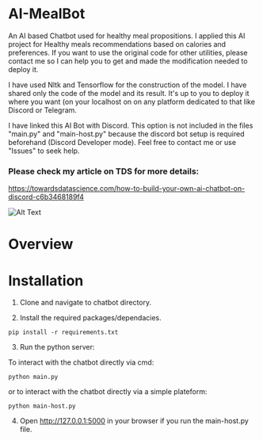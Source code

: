 # AI-MealBot
An AI based Chatbot used for healthy meal propositions. I applied this AI project for Healthy meals recommendations based on calories and preferences. If you want to use the original code for other utilities, please contact me so I can help you to get and made the modification needed to deploy it. 

I have used Nltk and Tensorflow for the construction of the model. I have shared only the code of the model and its result. It's up to you to deploy it where you want (on your localhost on on any platform dedicated to that like Discord or Telegram. 

I have linked this AI Bot with Discord. This option is not included in the files "main.py" and "main-host.py" because the discord bot setup is required beforehand (Discord Developer mode). Feel free to contact me or use "Issues" to seek help.

### Please check my article on TDS for more details: 
https://towardsdatascience.com/how-to-build-your-own-ai-chatbot-on-discord-c6b3468189f4

![Alt Text](https://media.giphy.com/media/hVlYEexgKvttKtqhFx/giphy.gif)

# Overview

# Installation
1. Clone and navigate to chatbot directory.

2. Install the required packages/dependacies.
```
pip install -r requirements.txt
```

3. Run the python server:

To interact with the chatbot directly via cmd:
```
python main.py 
```
or to interact with the chatbot directly via a simple plateform:
```
python main-host.py
```

4. Open http://127.0.0.1:5000 in your browser if you run the main-host.py file.
